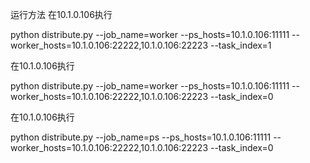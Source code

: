 运行方法
在10.1.0.106执行

python distribute.py --job_name=worker --ps_hosts=10.1.0.106:11111 --worker_hosts=10.1.0.106:22222,10.1.0.106:22223 --task_index=1

在10.1.0.106执行

python distribute.py --job_name=worker --ps_hosts=10.1.0.106:11111 --worker_hosts=10.1.0.106:22222,10.1.0.106:22223 --task_index=0

在10.1.0.106执行

python distribute.py --job_name=ps --ps_hosts=10.1.0.106:11111 --worker_hosts=10.1.0.106:22222,10.1.0.106:22223 --task_index=0